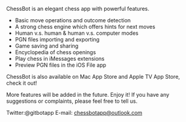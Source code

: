 ChessBot is an elegant chess app with powerful features.

- Basic move operations and outcome detection
- A strong chess engine which offers hints for next moves
- Human v.s. human & human v.s. computer modes
- PGN files importing and exporting
- Game saving and sharing
- Encyclopedia of chess openings
- Play chess in iMessages extensions
- Preview PGN files in the iOS File app

ChessBot is also available on Mac App Store and Apple TV App Store, check it out!

More features will be added in the future. Enjoy it!
If you have any suggestions or complaints, please feel free to tell us.

Twitter:@gitbotapp
E-mail: chessbotapp@outlook.com
